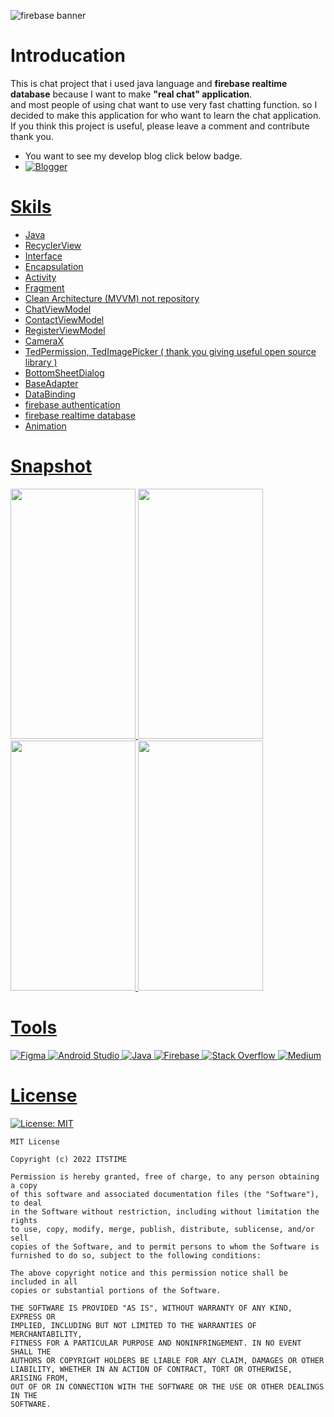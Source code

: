 ![firebase banner](https://user-images.githubusercontent.com/88642524/185963952-ba8f35d9-8c39-4763-87d5-a2b9fbd0c0ae.png)
# Introducation
This is chat project that i used java language and <b>firebase realtime database</b> because I want to make <b>"real chat" application</b>.<br>
and most people of using chat want to use very fast chatting function. so I decided to make this application for who want to learn the chat application.<br>
If you think this project is useful, please leave a comment and contribute thank you.<br>

- You want to see my develop blog click below badge.
- <a href="https://velog.io/@itstime">![Blogger](https://img.shields.io/badge/Blogger-FF5722?style=for-the-badge&logo=blogger&logoColor=white)
# Skils
- Java
- RecyclerView
- Interface
- Encapsulation
- Activity
- Fragment
- Clean Architecture (MVVM) not repository
- ChatViewModel
- ContactViewModel
- RegisterViewModel
- CameraX
- TedPermission, TedImagePicker ( thank you giving useful open source library )
- BottomSheetDialog
- BaseAdapter
- DataBinding
- firebase authentication
- firebase realtime database
- Animation

# Snapshot<br>
<p align="left">
<img src="https://user-images.githubusercontent.com/88642524/185976246-6266fce3-bb05-4861-8392-c024a0b5d2cb.jpg" width="200" height="400"/>
<img src="https://user-images.githubusercontent.com/88642524/185977757-7b8b2d66-c352-4f18-8727-6d9b885127bf.jpg" width="200" height="400"/>
<img src="https://user-images.githubusercontent.com/88642524/185977895-58e401dd-d2a9-4c0d-9eac-3aa29d93a9b8.jpg" width="200" height="400"/>
<img src="https://user-images.githubusercontent.com/88642524/185977958-502f4def-1e04-4647-8f21-d6852defcfd9.jpg" width="200" height="400"/>
</p>

# Tools
![Figma](https://img.shields.io/badge/figma-%23F24E1E.svg?style=for-the-badge&logo=figma&logoColor=white)
![Android Studio](https://img.shields.io/badge/Android%20Studio-3DDC84.svg?style=for-the-badge&logo=android-studio&logoColor=white)
![Java](https://img.shields.io/badge/java-%23ED8B00.svg?style=for-the-badge&logo=java&logoColor=white)
![Firebase](https://img.shields.io/badge/Firebase-039BE5?style=for-the-badge&logo=Firebase&logoColor=white)
![Stack Overflow](https://img.shields.io/badge/-Stackoverflow-FE7A16?style=for-the-badge&logo=stack-overflow&logoColor=white)
![Medium](https://img.shields.io/badge/Medium-12100E?style=for-the-badge&logo=medium&logoColor=white)
# License
[![License: MIT](https://img.shields.io/badge/License-MIT-yellow.svg)](https://opensource.org/licenses/MIT)
```
MIT License

Copyright (c) 2022 ITSTIME

Permission is hereby granted, free of charge, to any person obtaining a copy
of this software and associated documentation files (the "Software"), to deal
in the Software without restriction, including without limitation the rights
to use, copy, modify, merge, publish, distribute, sublicense, and/or sell
copies of the Software, and to permit persons to whom the Software is
furnished to do so, subject to the following conditions:

The above copyright notice and this permission notice shall be included in all
copies or substantial portions of the Software.

THE SOFTWARE IS PROVIDED "AS IS", WITHOUT WARRANTY OF ANY KIND, EXPRESS OR
IMPLIED, INCLUDING BUT NOT LIMITED TO THE WARRANTIES OF MERCHANTABILITY,
FITNESS FOR A PARTICULAR PURPOSE AND NONINFRINGEMENT. IN NO EVENT SHALL THE
AUTHORS OR COPYRIGHT HOLDERS BE LIABLE FOR ANY CLAIM, DAMAGES OR OTHER
LIABILITY, WHETHER IN AN ACTION OF CONTRACT, TORT OR OTHERWISE, ARISING FROM,
OUT OF OR IN CONNECTION WITH THE SOFTWARE OR THE USE OR OTHER DEALINGS IN THE
SOFTWARE.
```
